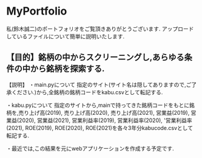 # MyPortfolio
私(鈴木誠二)のポートフォリオをご覧頂きありがとうございます.
アップロードしているファイルについて簡単に説明いたします.

【目的】銘柄の中からスクリーニングし,あらゆる条件の中から銘柄を探索する.
--------------------------------------------------------------------------------------------------------------------------------
【説明】
・main.pyについて
指定のサイト(サイト名は隠してありますので,ご了承ください.)から,全銘柄の銘柄コードをkabu.csvとして転記する.

・kabu.pyについて
指定のサイトから,mainで持ってきた銘柄コードをもとに銘柄を,売り上げ高(2019), 売り上げ高(2020), 売り上げ高(2021), 営業益(2019), 営業益(2020), 営業益(2021), 営業利益率(2019), 営業利益率(2020), '営業利益率(2021), ROE(2019), ROE(2020), ROE(2021)を各々3年分kabucode.csvとして転記する.

・最近では,この結果を元にwebアプリケーションを作成する予定です.

